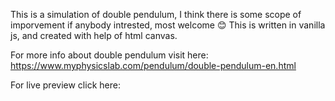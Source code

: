 This is a simulation of double pendulum, I think there is some scope of imporvement
if anybody intrested, most welcome 😊
This is written in vanilla js, and created with help of html canvas.

For more info about double pendulum visit here:
https://www.myphysicslab.com/pendulum/double-pendulum-en.html

For live preview click here:
